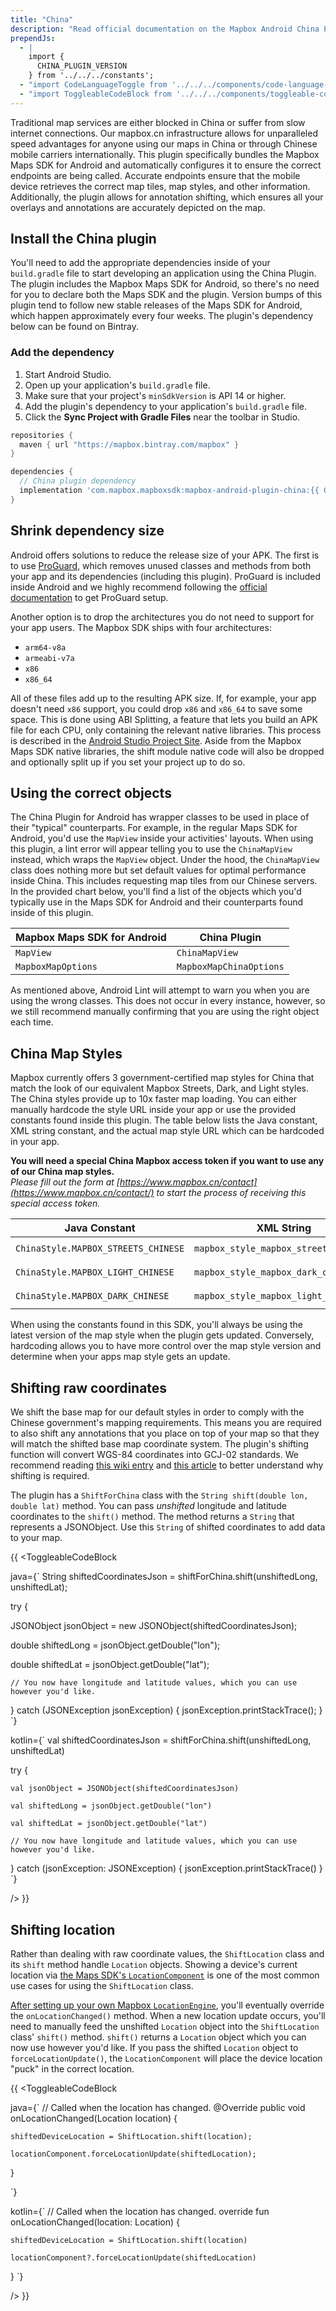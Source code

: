```yaml
---
title: "China"
description: "Read official documentation on the Mapbox Android China Plugin which maximizes the Mapbox Maps SDK for Android's performance inside China."
prependJs:
  - |
    import {
      CHINA_PLUGIN_VERSION
    } from '../../../constants';
  - "import CodeLanguageToggle from '../../../components/code-language-toggle';"
  - "import ToggleableCodeBlock from '../../../components/toggleable-code-block';" 
---
```


Traditional map services are either blocked in China or suffer from slow internet connections. Our mapbox.cn infrastructure allows for unparalleled speed advantages for anyone using our maps in China or through Chinese mobile carriers internationally. This plugin specifically bundles the Mapbox Maps SDK for Android and automatically configures it to ensure the correct endpoints are being called. Accurate endpoints ensure that the mobile device retrieves the correct map tiles, map styles, and other information. Additionally, the plugin allows for annotation shifting, which ensures all your overlays and annotations are accurately depicted on the map.

## Install the China plugin

You'll need to add the appropriate dependencies inside of your `build.gradle` file to start developing an application using the China Plugin. The plugin includes the Mapbox Maps SDK for Android, so there's no need for you to declare both the Maps SDK and the plugin. Version bumps of this plugin tend to follow new stable releases of the Maps SDK for Android, which happen approximately every four weeks. The plugin's dependency below can be found on Bintray.

### Add the dependency

1. Start Android Studio.
2. Open up your application's `build.gradle` file.
3. Make sure that your project's `minSdkVersion` is API 14 or higher.
4. Add the plugin's dependency to your application's `build.gradle` file.
5. Click the **Sync Project with Gradle Files** near the toolbar in Studio.

```groovy
repositories {
  maven { url "https://mapbox.bintray.com/mapbox" }
}

dependencies {
  // China plugin dependency
  implementation 'com.mapbox.mapboxsdk:mapbox-android-plugin-china:{{ CHINA_PLUGIN_VERSION }}'
}
```

## Shrink dependency size
Android offers solutions to reduce the release size of your APK. The first is to use [ProGuard](https://developer.android.com/studio/build/shrink-code), which removes unused classes and methods from both your app and its dependencies (including this plugin). ProGuard is included inside Android and we highly recommend following the [official documentation](https://developer.android.com/studio/build/shrink-code) to get ProGuard setup.

Another option is to drop the architectures you do not need to support for your app users. The Mapbox SDK ships with four architectures:

- `arm64-v8a`
- `armeabi-v7a`
- `x86`
- `x86_64`

All of these files add up to the resulting APK size. If, for example, your app doesn't need `x86` support, you could drop `x86` and `x86_64` to save some space. This is done using ABI Splitting, a feature that lets you build an APK file for each CPU, only containing the relevant native libraries. This process is described in the [Android Studio Project Site](http://tools.android.com/tech-docs/new-build-system/user-guide/apk-splits#TOC-ABIs-Splits). Aside from the Mapbox Maps SDK native libraries, the shift module native code will also be dropped and optionally split up if you set your project up to do so.

## Using the correct objects
The China Plugin for Android has wrapper classes to be used in place of their "typical" counterparts. For example, in the regular Maps SDK for Android, you'd use the `MapView` inside your activities' layouts. When using this plugin, a lint error will appear telling you to use the `ChinaMapView` instead, which wraps the `MapView` object. Under the hood, the `ChinaMapView` class does nothing more but set default values for optimal performance inside China. This includes requesting map tiles from our Chinese servers. In the provided chart below, you'll find a list of the objects which you'd typically use in the Maps SDK for Android and their counterparts found inside of this plugin.

| Mapbox Maps SDK for Android | China Plugin |
| --- | --- |
| `MapView` | `ChinaMapView` |
| `MapboxMapOptions` | `MapboxMapChinaOptions` |

As mentioned above, Android Lint will attempt to warn you when you are using the wrong classes. This does not occur in every instance, however, so we still recommend manually confirming that you are using the right object each time.

## China Map Styles
Mapbox currently offers 3 government-certified map styles for China that match the look of our equivalent Mapbox Streets, Dark, and Light styles. The China styles provide up to 10x faster map loading. You can either manually hardcode the style URL inside your app or use the provided constants found inside this plugin. The table below lists the Java constant, XML string constant, and the actual map style URL which can be hardcoded in your app.

**You will need a special China Mapbox access token if you want to use any of our China map styles.**  
_Please fill out the form at [https://www.mapbox.cn/contact](https://www.mapbox.cn/contact/) to start the process of receiving this special access token._

| Java Constant | XML String | URL |
| --- | --- | --- |
| `ChinaStyle.MAPBOX_STREETS_CHINESE` | `mapbox_style_mapbox_streets_chinese` | `mapbox://styles/mapbox/streets-zh-v1` |
| `ChinaStyle.MAPBOX_LIGHT_CHINESE` | `mapbox_style_mapbox_dark_chinese` | `mapbox://styles/mapbox/light-zh-v1` |
| `ChinaStyle.MAPBOX_DARK_CHINESE` | `mapbox_style_mapbox_light_chinese` | `mapbox://styles/mapbox/dark-zh-v1` |

When using the constants found in this SDK, you'll always be using the latest version of the map style when the plugin gets updated. Conversely, hardcoding allows you to have more control over the map style version and determine when your apps map style gets an update.


## Shifting raw coordinates

We shift the base map for our default styles in order to comply with the Chinese government's mapping requirements. This means you are required to also shift any annotations that you place on top of your map so that they will match the shifted base map coordinate system. The plugin's shifting function will convert WGS-84 coordinates into GCJ-02 standards. We recommend reading [this wiki entry](https://en.wikipedia.org/wiki/Restrictions_on_geographic_data_in_China#The_China_GPS_shift_problem) and [this article](http://www.travelandleisure.com/articles/digital-maps-skewed-china) to better understand why shifting is required.

The plugin has a `ShiftForChina` class with the `String shift(double lon, double lat)` method. You can pass _unshifted_ longitude and latitude coordinates to the `shift()` method. The method returns a `String` that represents a JSONObject. Use this `String` of shifted coordinates to add data to your map.

{{
<CodeLanguageToggle id="shifting-coordinates" />
<ToggleableCodeBlock

java={`
String shiftedCoordinatesJson = shiftForChina.shift(unshiftedLong, unshiftedLat);

try {

  JSONObject jsonObject = new JSONObject(shiftedCoordinatesJson);
  
  double shiftedLong = jsonObject.getDouble("lon");

  double shiftedLat = jsonObject.getDouble("lat");
  
	// You now have longitude and latitude values, which you can use however you'd like.
  
} catch (JSONException jsonException) {
  jsonException.printStackTrace();
}
`}

kotlin={`
val shiftedCoordinatesJson = shiftForChina.shift(unshiftedLong, unshiftedLat)

try {
	
	val jsonObject = JSONObject(shiftedCoordinatesJson)
		
	val shiftedLong = jsonObject.getDouble("lon")
		
	val shiftedLat = jsonObject.getDouble("lat")
	
	// You now have longitude and latitude values, which you can use however you'd like.
	
} catch (jsonException: JSONException) {
	jsonException.printStackTrace()
}
`}

/>
}}

## Shifting location

Rather than dealing with raw coordinate values, the `ShiftLocation` class and its `shift` method handle `Location` objects. Showing a device's current location via [the Maps SDK's `LocationComponent`](https://www.mapbox.com/android-docs/maps/overview/location-component/) is one of the most common use cases for using the `ShiftLocation` class.

[After setting up your own Mapbox `LocationEngine`](https://www.mapbox.com/android-docs/core/overview/#locationengine), you'll eventually override the `onLocationChanged()` method. When a new location update occurs, you'll need to manually feed the unshifted `Location` object into the `ShiftLocation` class' `shift()` method. `shift()` returns a `Location` object which you can now use however you'd like. If you pass the shifted `Location` object to `forceLocationUpdate()`, the `LocationComponent` will place the device location "puck" in the correct location.

{{
<CodeLanguageToggle id="shifting-location" />
<ToggleableCodeBlock

java={`
// Called when the location has changed.
@Override
public void onLocationChanged(Location location) {
	    
	shiftedDeviceLocation = ShiftLocation.shift(location);
	    
	locationComponent.forceLocationUpdate(shiftedLocation);

}

`}

kotlin={`
// Called when the location has changed.
override fun onLocationChanged(location: Location) {
	
	shiftedDeviceLocation = ShiftLocation.shift(location)
	
	locationComponent?.forceLocationUpdate(shiftedLocation)
	    
}
`}

/>
}}
